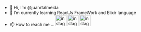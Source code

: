 - 👋 Hi, I’m @juanrtalmeida
- 🌱 I’m currently learning ReactJs FrameWork and Elixir language
- 📫 How to reach me ... 
<a href="https://www.instagram.com/yukitosabe/"><img alt="instagram" width="36px" src="https://image.flaticon.com/icons/png/512/1384/1384063.png"/></a>      <a  href="https://www.linkedin.com/in/juan-almeida-a073ab19a/"><img alt="instagram" width="36px" src="https://image.flaticon.com/icons/png/512/145/145807.png"/></a>                 <a  href="https://www.facebook.com/Yukitoabe.60/"><img alt="instagram" width="36px" src="https://image.flaticon.com/icons/png/512/733/733547.png"/></a>

<!---
juanrtalmeida/juanrtalmeida is a ✨ special ✨ repository because its `README.md` (this file) appears on your GitHub profile.
You can click the Preview link to take a look at your changes.
--->
